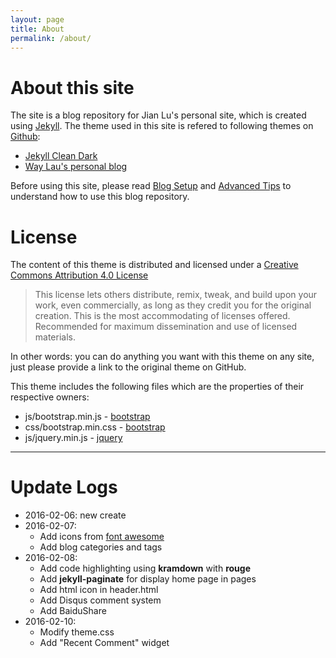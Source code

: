 ```yaml
---
layout: page 
title: About
permalink: /about/
---
```


# About this site

The site is a blog repository for Jian Lu's personal site, which is created using [Jekyll](https://jekyllrb.com/).
The theme used in this site is refered to following themes on [Github](https://github.com/):

* [Jekyll Clean Dark](https://github.com/streetturtle/jekyll-clean-dark)
* [Way Lau's personal blog](https://github.com/waylau/waylau.github.com)

Before using this site, please read [Blog Setup](/2016/02/Blog-Setup/) and
[Advanced Tips](/2016/02/advanced-tips/) to understand how to use this blog repository.

# License

The content of this theme is distributed and licensed under a [Creative Commons Attribution 4.0 License](https://creativecommons.org/licenses/by/4.0/legalcode)

> This license lets others distribute, remix, tweak, and build upon your work,
> even commercially, as long as they credit you for the original creation. This
> is the most accommodating of licenses offered. Recommended for maximum
> dissemination and use of licensed materials.

In other words: you can do anything you want with this theme on any site, just please
provide a link to the original theme on GitHub.

This theme includes the following files which are the properties of their
respective owners:

* js/bootstrap.min.js - [bootstrap](http://getbootstrap.com)
* css/bootstrap.min.css - [bootstrap](http://getbootstrap.com)
* js/jquery.min.js - [jquery](https://jquery.com)


_______

# Update Logs

* 2016-02-06: new create
* 2016-02-07:
    - Add icons from [font awesome](http://fontawesome.io/icons/)
    - Add blog categories and tags
* 2016-02-08:
    - Add code highlighting using **kramdown** with **rouge**
    - Add **jekyll-paginate** for display home page in pages
    - Add html icon in header.html
    - Add Disqus comment system
    - Add BaiduShare
* 2016-02-10:
    - Modify theme.css
    - Add "Recent Comment" widget
